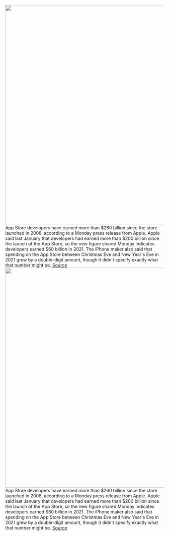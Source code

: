 <img src='https://cdn.vox-cdn.com/thumbor/gwbSEVNz99mIgmdhi1TOjZflzzU=/0x0:2040x1360/1200x800/filters:focal(857x517:1183x843)/cdn.vox-cdn.com/uploads/chorus_image/image/70371020/acastro_180604_1777_apple_wwdc_0001.0.jpg' width='700px' /><br/>
App Store developers have earned more than $260 billion since the store launched in 2008, according to a Monday press release from Apple. Apple said last January that developers had earned more than $200 billion since the launch of the App Store, so the new figure shared Monday indicates developers earned $60 billion in 2021. The iPhone maker also said that spending on the App Store between Christmas Eve and New Year's Eve in 2021 grew by a double-digit amount, though it didn't specify exactly what that number might be.
<a href='https://www.theverge.com/2022/1/10/22876791/apple-app-store-developers-earnings-launch-services-subscriptions'> Source <a/><img src='https://cdn.vox-cdn.com/thumbor/gwbSEVNz99mIgmdhi1TOjZflzzU=/0x0:2040x1360/1200x800/filters:focal(857x517:1183x843)/cdn.vox-cdn.com/uploads/chorus_image/image/70371020/acastro_180604_1777_apple_wwdc_0001.0.jpg' width='700px' /><br/>
App Store developers have earned more than $260 billion since the store launched in 2008, according to a Monday press release from Apple. Apple said last January that developers had earned more than $200 billion since the launch of the App Store, so the new figure shared Monday indicates developers earned $60 billion in 2021. The iPhone maker also said that spending on the App Store between Christmas Eve and New Year's Eve in 2021 grew by a double-digit amount, though it didn't specify exactly what that number might be.
<a href='https://www.theverge.com/2022/1/10/22876791/apple-app-store-developers-earnings-launch-services-subscriptions'> Source <a/>